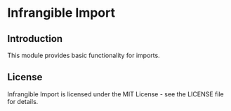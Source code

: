 # Infrangible Import

## Introduction

This module provides basic functionality for imports.

## License

Infrangible Import is licensed under the MIT License - see the LICENSE file for details.
